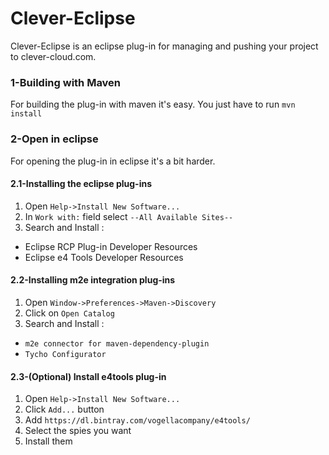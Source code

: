 # Clever-Eclipse

Clever-Eclipse is an eclipse plug-in for managing and pushing your project to clever-cloud.com.

### 1-Building with Maven

For building the plug-in with maven it's easy. You just have to run
`mvn install`

### 2-Open in eclipse

For opening the plug-in in eclipse it's a bit harder.

#### 2.1-Installing the eclipse plug-ins
1. Open `Help->Install New Software...`
2. In `Work with:` field select `--All Available Sites--`
3. Search and Install :
 * Eclipse RCP Plug-in Developer Resources
 * Eclipse e4 Tools Developer Resources

#### 2.2-Installing m2e integration plug-ins
1. Open `Window->Preferences->Maven->Discovery`
2. Click on `Open Catalog`
3. Search and Install :
 * `m2e connector for maven-dependency-plugin`
 * `Tycho Configurator`

#### 2.3-(Optional) Install e4tools plug-in
1. Open `Help->Install New Software...`
2. Click `Add...` button
3. Add `https://dl.bintray.com/vogellacompany/e4tools/`
4. Select the spies you want
5. Install them
